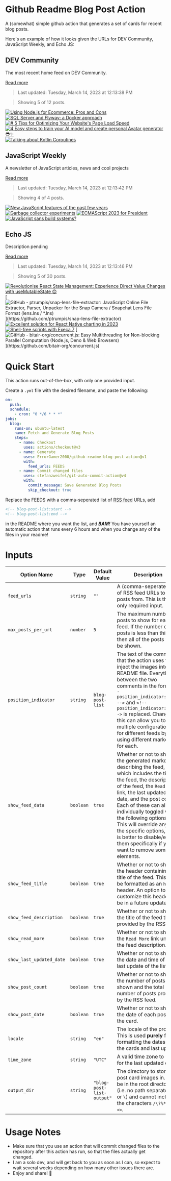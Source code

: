# Github Readme Blog Post Action

A (somewhat) simple github action that generates a set of cards for recent blog posts.

Here's an example of how it looks given the URLs for DEV Community, JavaScript Weekly, and Echo JS:

<!-- post-list:start -->
## DEV Community

The most recent home feed on DEV Community.

[Read more](https://dev.to)
> Last updated: Tuesday, March 14, 2023 at 12:13:38 PM

> Showing 5 of 12 posts.

[![Using Node.js for Ecommerce: Pros and Cons](https://raw.githubusercontent.com/ErrorGamer2000/github-readme-blog-post-action/main/generated_files/DEV_Community/Using_Node.js_for_Ecommerce__Pros_and_Cons.svg)](https://dev.to/medusajs/using-nodejs-for-ecommerce-pros-and-cons-25cl)
[![SQL Server and Flyway: a Docker approach](https://raw.githubusercontent.com/ErrorGamer2000/github-readme-blog-post-action/main/generated_files/DEV_Community/SQL_Server_and_Flyway__a_Docker_approach.svg)](https://dev.to/leopardorossi/sql-server-and-flyway-a-docker-approach-kdj)
[![# 5 Tips for Optimizing Your Website's Page Load Speed](https://raw.githubusercontent.com/ErrorGamer2000/github-readme-blog-post-action/main/generated_files/DEV_Community/__5_Tips_for_Optimizing_Your_Website's_Page_Load_Speed.svg)](https://dev.to/iamsatyanchal/-5-tips-for-optimizing-your-websites-page-load-speed-2ccp)
[![4 Easy steps to train your AI model and create personal Avatar generator 😎✨](https://raw.githubusercontent.com/ErrorGamer2000/github-readme-blog-post-action/main/generated_files/DEV_Community/4_Easy_steps_to_train_your_AI_model_and_create_personal_Avatar_generator_😎✨.svg)](https://dev.to/madza/4-easy-steps-to-train-your-ai-model-and-create-personal-avatar-generator-3mji)
[![Talking about Kotlin Coroutines](https://raw.githubusercontent.com/ErrorGamer2000/github-readme-blog-post-action/main/generated_files/DEV_Community/Talking_about_Kotlin_Coroutines.svg)](https://dev.to/j_a_o_v_c_t_r/talking-about-kotlin-coroutines-7jf)


## JavaScript Weekly

A newsletter of JavaScript articles, news and cool projects

[Read more](https://javascriptweekly.com/)
> Last updated: Tuesday, March 14, 2023 at 12:13:42 PM

> Showing 4 of 4 posts.

[![New JavaScript features of the past few years](https://raw.githubusercontent.com/ErrorGamer2000/github-readme-blog-post-action/main/generated_files/JavaScript_Weekly/New_JavaScript_features_of_the_past_few_years.svg)](https://javascriptweekly.com/issues/629)
[![Garbage collector experiments](https://raw.githubusercontent.com/ErrorGamer2000/github-readme-blog-post-action/main/generated_files/JavaScript_Weekly/Garbage_collector_experiments.svg)](https://javascriptweekly.com/issues/628)
[![ECMAScript 2023 for President](https://raw.githubusercontent.com/ErrorGamer2000/github-readme-blog-post-action/main/generated_files/JavaScript_Weekly/ECMAScript_2023_for_President.svg)](https://javascriptweekly.com/issues/627)
[![JavaScript sans build systems?](https://raw.githubusercontent.com/ErrorGamer2000/github-readme-blog-post-action/main/generated_files/JavaScript_Weekly/JavaScript_sans_build_systems_.svg)](https://javascriptweekly.com/issues/626)


## Echo JS

Description pending

[Read more](
http://www.echojs.com
)
> Last updated: Tuesday, March 14, 2023 at 12:13:46 PM

> Showing 5 of 30 posts.

[![
Revolutionise React State Management: Experience Direct Value Changes with useMutableState 😍
](https://raw.githubusercontent.com/ErrorGamer2000/github-readme-blog-post-action/main/generated_files/_Echo_JS_/_Revolutionise_React_State_Management__Experience_Direct_Value_Changes_with_useMutableState_😍_.svg)](
https://antonioru.github.io/beautiful-react-hooks/#/useMutableState
)
[![GitHub - ptrumpis/snap-lens-file-extractor: JavaScript Online File Extractor, Parser, Unpacker for the Snap Camera / Snapchat Lens File Format (lens.lns / *.lns)](https://raw.githubusercontent.com/ErrorGamer2000/github-readme-blog-post-action/main/generated_files/_Echo_JS_/GitHub_-_ptrumpis_snap-lens-file-extractor__JavaScript_Online_File_Extractor__Parser__Unpacker_for_the_Snap_Camera___Snapchat_Lens_File_Format_(lens.lns____.lns).svg)](https://github.com/ptrumpis/snap-lens-file-extractor)
[![Excellent solution for React Native charting in 2023](https://raw.githubusercontent.com/ErrorGamer2000/github-readme-blog-post-action/main/generated_files/_Echo_JS_/Excellent_solution_for_React_Native_charting_in_2023.svg)](https://medium.com/@chenzhiqing/excellent-solutions-for-react-native-charting-in-2023-8af776307351)
[![Shell-free scripts with Execa 7](https://raw.githubusercontent.com/ErrorGamer2000/github-readme-blog-post-action/main/generated_files/_Echo_JS_/Shell-free_scripts_with_Execa_7.svg)](https://medium.com/@ehmicky/shell-free-scripts-with-execa-7-885fb3b42f83)
[![GitHub - bitair-org/concurrent.js: Easy Multithreading for Non-blocking Parallel Computation (Node.js, Deno & Web Browsers)](https://raw.githubusercontent.com/ErrorGamer2000/github-readme-blog-post-action/main/generated_files/_Echo_JS_/GitHub_-_bitair-org_concurrent.js__Easy_Multithreading_for_Non-blocking_Parallel_Computation_(Node.js__Deno___Web_Browsers).svg)](https://github.com/bitair-org/concurrent.js)


<!-- post-list:end -->

# Quick Start

This action runs out-of-the-box, with only one provided input.

Create a `.yml` file with the desired filename, and paste the following:

```yml
on:
  push:
  schedule:
    - cron: "0 */6 * * *"
jobs:
  blog:
    runs-on: ubuntu-latest
    name: Fetch and Generate Blog Posts
    steps:
      - name: Checkout
        uses: actions/checkout@v3
      - name: Generate
        uses: ErrorGamer2000/github-readme-blog-post-action@v1
        with:
          feed_urls: FEEDS
      - name: Commit changed files
        uses: stefanzweifel/git-auto-commit-action@v4
        with:
          commit_message: Save Generated Blog Posts
          skip_checkout: true
```

Replace the FEEDS with a comma-seperated list of [RSS feed](https://rss.com/blog/how-do-rss-feeds-work/) URLs, add

```md
<!-- blog-post-list:start -->
<!-- blog-post-list:end -->
```

in the README where you want the list, and **_BAM!_** You have yourself an automatic action that runs every 6 hours and when you change any of the files in your readme!

# Inputs

<table>
  <thead>
    <tr>
      <th>Option Name</th>
      <th>Type</th>
      <th>Default Value</th>
      <th>Description</th>
    </tr>
  </thead>
  <tbody>
    <tr>
      <td><code>feed_urls</code></td>
      <td><code>string</code></td>
      <td><code>""</code></td>
      <td>A (comma-seperated) list of RSS feed URLs to load posts from. This is the only required input.</td>
    </tr>
    <tr>
      <td><code>max_posts_per_url</code></td>
      <td><code>number</code></td>
      <td><code>5</code></td>
      <td>The maximum number of posts to show for each feed. If the number of posts is less than this, then all of the posts will be shown.</td>
    </tr>
    <tr>
      <td><code>position_indicator</code></td>
      <td><code>string</code></td>
      <td><code>blog-post-list</code></td>
      <td>The text of the comments that the action uses to inject the images into the README file. Everything between the two comments in the form <code>&lt;!-- position_indicator:start --&gt;</code> and <code>&lt;!-- position_indicator:end --&gt;</code> is replaced. Changing this can allow you to use multiple configurations for different feeds by using different markers for each.</td>
    </tr>
    <tr>
      <td><code>show_feed_data</code></td>
      <td><code>boolean</code></td>
      <td><code>true</code></td>
      <td>Whether or not to show the generated markdown describing the feed, which includes the title of the feed, the description of the feed, the <code>Read More</code> link, the last updated date, and the post count. Each of these can also be individually toggled with the following options. This will override any of the specific options, so it is better to disable/enable them specifically if you want to remove some elements.</td>
    </tr>
    <tr>
      <td><code>show_feed_title</code></td>
      <td><code>boolean</code></td>
      <td><code>true</code></td>
      <td>Whether or not to show the header containing the title of the feed. This will be formatted as an <code>h2</code> header. An option to customize this header will be in a future update.</td>
    </tr>
    <tr>
      <td><code>show_feed_description</code></td>
      <td><code>boolean</code></td>
      <td><code>true</code></td>
      <td>Whether or not to show the title of the feed that is provided by the RSS feed.</td>
    </tr>
    <tr>
      <td><code>show_read_more</code></td>
      <td><code>boolean</code></td>
      <td><code>true</code></td>
      <td>Whether or not to show the <code>Read More</code> link under the feed description.</td>
    </tr>
    <tr>
      <td><code>show_last_updated_date</code></td>
      <td><code>boolean</code></td>
      <td><code>true</code></td>
      <td>Whether or not to show the date and time of the last update of the list.</td>
    </tr>
    <tr>
      <td><code>show_post_count</code></td>
      <td><code>boolean</code></td>
      <td><code>true</code></td>
      <td>Whether or not to show the number of posts shown and the total number of posts provided by the RSS feed.</td>
    </tr>
    <tr>
      <td><code>show_post_date</code></td>
      <td><code>boolean</code></td>
      <td><code>true</code></td>
      <td>Whether or not to show the date of each post on the card.</td>
    </tr>
    <tr>
      <td><code>locale</code></td>
      <td><code>string</code></td>
      <td><code>"en"</code></td>
      <td>The locale of the project. This is used <strong>purely</strong> for formatting the dates of the cards and last update.</td>
    </tr>
    <tr>
      <td><code>time_zone</code></td>
      <td><code>string</code></td>
      <td><code>"UTC"</code></td>
      <td>A valid time zone to use for the last updated date.</td>
    </tr>
    <tr>
      <td><code>output_dir</code></td>
      <td><code>string</code></td>
      <td><code>"blog-post-list-output"</code></td>
      <td>The directory to store the post card images in. Must be in the root directory (i.e. no path separators <code>/</code> or <code>\</code>) and cannot include the characters <code>/\?%*:|"&lt;&gt;</code>.</td>
    </tr>
<!--
    <tr>
      <td><code></code></td>
      <td><cde></cde></td>
      <td><code></code></td>
      <td></td>
    </tr>
-->
  </tbody>
</table>

# Usage Notes

- Make sure that you use an action that will commit changed files to the repository after this action has run, so that the files actually get changed.
- I am a solo dev, and will get back to you as soon as I can, so expect to wait several weeks depending on how many other issues there are.
- Enjoy and share! 🤗

